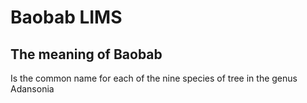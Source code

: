Baobab LIMS
===========

The meaning of Baobab
---------------------
Is the common name for each of the nine species of tree in the genus Adansonia
